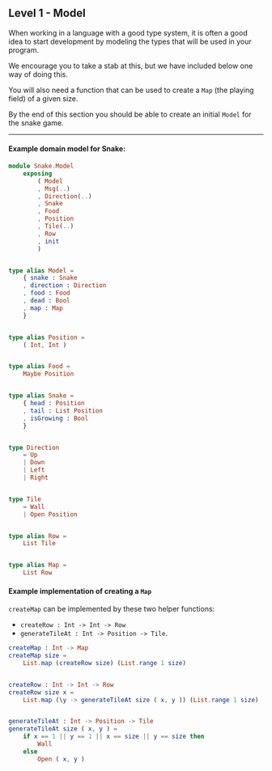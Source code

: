 ## Level 1 - Model

When working in a language with a good type system, it is often a good idea to start development by modeling the types that will be used in your program.

We encourage you to take a stab at this, but we have included below one way of doing this.

You will also need a function that can be used to create a `Map` (the playing field) of a given size.

By the end of this section you should be able to create an initial `Model` for the snake game.

---

#### Example domain model for Snake:

```elm
module Snake.Model
    exposing
        ( Model
        , Msg(..)
        , Direction(..)
        , Snake
        , Food
        , Position
        , Tile(..)
        , Row
        , init
        )


type alias Model =
    { snake : Snake
    , direction : Direction
    , food : Food
    , dead : Bool
    , map : Map
    }


type alias Position =
    ( Int, Int )


type alias Food =
    Maybe Position


type alias Snake =
    { head : Position
    , tail : List Position
    , isGrowing : Bool
    }


type Direction
    = Up
    | Down
    | Left
    | Right


type Tile
    = Wall
    | Open Position


type alias Row =
    List Tile


type alias Map =
    List Row
```

#### Example implementation of creating a `Map`

`createMap` can be implemented by these two helper functions:
* `createRow : Int -> Int -> Row`
* `generateTileAt : Int -> Position -> Tile`.


```elm
createMap : Int -> Map
createMap size =
    List.map (createRow size) (List.range 1 size)


createRow : Int -> Int -> Row
createRow size x =
    List.map (\y -> generateTileAt size ( x, y )) (List.range 1 size)


generateTileAt : Int -> Position -> Tile
generateTileAt size ( x, y ) =
    if x == 1 || y == 1 || x == size || y == size then
        Wall
    else
        Open ( x, y )
```
